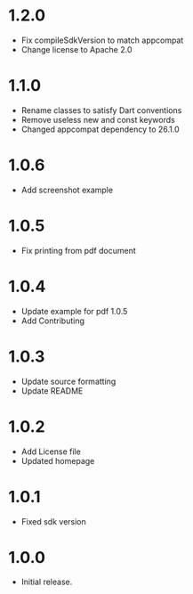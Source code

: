 # 1.2.0
* Fix compileSdkVersion to match appcompat
* Change license to Apache 2.0

# 1.1.0
* Rename classes to satisfy Dart conventions
* Remove useless new and const keywords
* Changed appcompat dependency to 26.1.0

# 1.0.6
* Add screenshot example

# 1.0.5
* Fix printing from pdf document

# 1.0.4
* Update example for pdf 1.0.5
* Add Contributing

# 1.0.3
* Update source formatting
* Update README

# 1.0.2
* Add License file
* Updated homepage

# 1.0.1
* Fixed sdk version

# 1.0.0
* Initial release.
